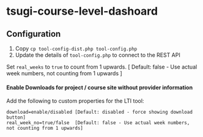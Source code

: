# tsugi-course-level-dashoard

## Configuration
1. Copy `cp tool-config-dist.php tool-config.php`
2. Update the details of `tool-config.php` to connect to the REST API

Set `real_weeks` to `true` to count from 1 upwards.
[ Default: false - Use actual week numbers, not counting from 1 upwards ]

#### Enable Downloads for project / course site without provider information

Add the following to custom properties for the LTI tool:
```
download=enable/disabled [Default: disabled - force showing download button]
real_week_no=true/false  [Default: false - Use actual week numbers, not counting from 1 upwards]
```
